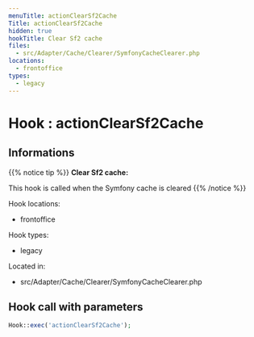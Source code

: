 ```yaml
---
menuTitle: actionClearSf2Cache
Title: actionClearSf2Cache
hidden: true
hookTitle: Clear Sf2 cache
files:
  - src/Adapter/Cache/Clearer/SymfonyCacheClearer.php
locations:
  - frontoffice
types:
  - legacy
---
```


# Hook : actionClearSf2Cache

## Informations

{{% notice tip %}}
**Clear Sf2 cache:** 

This hook is called when the Symfony cache is cleared
{{% /notice %}}

Hook locations: 
  - frontoffice

Hook types: 
  - legacy

Located in: 
  - src/Adapter/Cache/Clearer/SymfonyCacheClearer.php

## Hook call with parameters

```php
Hook::exec('actionClearSf2Cache');
```